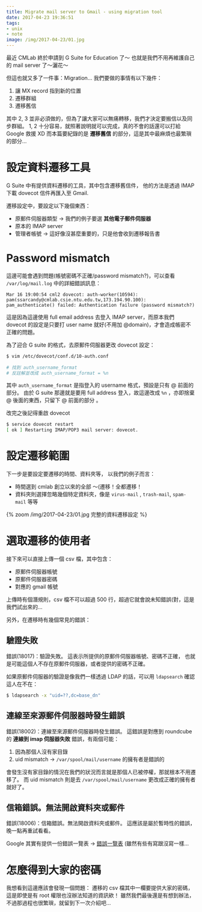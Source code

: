 ```yaml
---
title: Migrate mail server to Gmail - using migration tool
date: 2017-04-23 19:36:51
tags:
- unix
- note
image: /img/2017-04-23/01.jpg
---
```


最近 CMLab 終於申請到 G Suite for Education 了～
也就是我們不用再維護自己的 mail server 了～灑花～

但這也就又多了一件事：Migration...
我們要做的事情有以下幾件：

1. 讓 MX record 指到新的位置
2. 遷移群組
3. 遷移舊信

其中 2, 3 並非必須做的，但為了讓大家可以無痛轉移，我們才決定要搬信以及同步群組。
1, 2 十分容易，就照著說明就可以完成，真的不會的話還可以打給 Google 救援 XD
而本篇要紀錄的是 **遷移舊信** 的部分，這是其中最麻煩也最繁瑣的部分…

<!-- more -->

# 設定資料遷移工具

G Suite 中有提供資料遷移的工具，其中包含遷移舊信件，
他的方法是透過 IMAP 下載 dovecot 信件再匯入至 Gmail.

遷移設定中，要設定以下幾個東西：

- 原郵件伺服器類型 → 我們的例子要選 **其他電子郵件伺服器**
- 原本的 IMAP server
- 管理者帳號 → 這好像沒甚麼重要的，只是他會收到遷移報告書


# Password mismatch

這邊可能會遇到問題(帳號密碼不正確/password mismatch?)，可以查看 `/var/log/mail.log` 中的詳細錯誤訊息：

```
Mar 16 19:00:54 cml2 dovecot: auth-worker(10594): pam(ssarcandy@cmlab.csie.ntu.edu.tw,173.194.90.100):
pam_authenticate() failed: Authentication failure (password mismatch?)
```

這是因為這邊使用 full email address 去登入 IMAP server，而原本我們 dovecot 的設定是只要打 user name 就好(不用加 @domain)，才會造成帳密不正確的問題。

為了迎合 G suite 的格式，去原郵件伺服器更改 dovecot 設定：

```bash
$ vim /etc/dovecot/conf.d/10-auth.conf
 
# 找到 auth_username_format
# 反註解並改成 auth_username_format = %n
```

其中 `auth_username_format` 是指登入的 username 格式，預設是只有 @ 前面的部分。
由於 G suite 那邊就是要用 full address 登入，故這邊改成 `%n` ，亦即捨棄 @ 後面的東西，只留下 @ 前面的部分 。

改完之後記得重啟 dovecot

```bash
$ service dovecot restart
[ ok ] Restarting IMAP/POP3 mail server: dovecot.
```


# 設定遷移範圍

下一步是要設定要遷移的時間、資料夾等，
以我們的例子而言：

- 時間選到 cmlab 創立以來的全部 ～(遷移！全都遷移！
- 資料夾則選擇忽略幾個特定資料夾，像是 `virus-mail` , `trash-mail`, `spam-mail` 等等

{% zoom /img/2017-04-23/01.jpg 完整的資料遷移設定 %}


# 選取遷移的使用者

接下來可以直接上傳一個 csv 檔，其中包含：

- 原郵件伺服器帳號
- 原郵件伺服器密碼
- 對應的 gmail 帳號

上傳時有個潛規則，csv 檔不可以超過 500 行，超過它就會說未知錯誤(對，這是我們試出來的…

另外，在遷移時有幾個常見的錯誤：

## 驗證失敗

錯誤(18017)：驗證失敗。
這表示所提供的原郵件伺服器帳號、密碼不正確，
也就是可能這個人不存在原郵件伺服器，或者提供的密碼不正確。

如果原郵件伺服器的驗證是像我們一樣透過 LDAP 的話，可以用 `ldapsearch` 確認這人在不在：

```bash
$ ldapsearch -x "uid=??,dc=base_dn"
```

## 連線至來源郵件伺服器時發生錯誤

錯誤(18002)：連線至來源郵件伺服器時發生錯誤。
這錯誤是對應到 roundcube 的 **連線到 imap 伺服器失敗** 錯誤，有兩個可能：

1. 因為那個人沒有家目錄
2. uid mismatch → `/var/spool/mail/username` 的擁有者是錯誤的

會發生沒有家目錄的情況在我們的狀況而言就是那個人已被停權，那就根本不用遷移了。
而 uid mismatch 則是去 `/var/spool/mail/username` 更改成正確的擁有者就好了。

## 信箱錯誤。無法開啟資料夾或郵件

錯誤(18006)：信箱錯誤。無法開啟資料夾或郵件。
這應該是屬於暫時性的錯誤，晚一點再重試看看。

Google 其實有提供一份錯誤一覽表 → [錯誤一覽表](https://support.google.com/a/answer/6254288?hl=zh-Hant&ref_topic=6245212) (雖然有些有寫跟沒寫一樣…


# 怎麼得到大家的密碼

我想看到這邊應該會發現一個問題：
遷移的 csv 檔其中一欄要提供大家的密碼，這是即使是有 root 權限也沒辦法知道的資訊欸！
雖然我們最後還是有想到辦法，不過那過程也很繁瑣，就留到下一次介紹吧…

